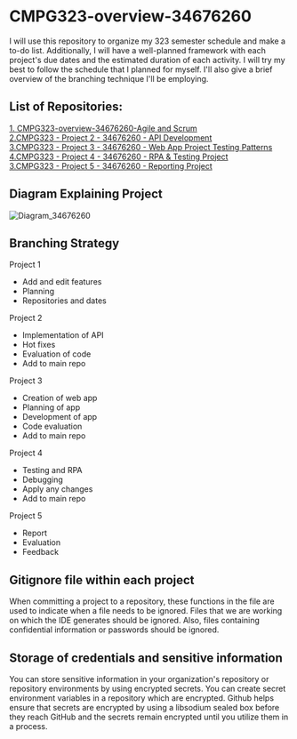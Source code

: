 # CMPG323-overview-34676260

I will use this repository to organize my 323 semester schedule and make a to-do list. Additionally, I will have a well-planned framework with each project's due dates and the estimated duration of each activity. I will try my best to follow the schedule that I planned for myself. I'll also give a brief overview of the branching technique I'll be employing. 

## List of Repositories:

<a href = "https://github.com/tomei123/CMPG323-overview-34676260.git"> 1. CMPG323-overview-34676260-Agile and Scrum </a> <br>
<a href = "https://github.com/tomei123/CMPG323-overview-34676260.git"> 2.CMPG323 - Project 2 - 34676260 - API Development </a> <br>
<a href = "https://github.com/tomei123/CMPG323-overview-34676260.git"> 3.CMPG323 - Project 3 - 34676260 - Web App Project Testing Patterns </a> <br>
<a href = "https://github.com/tomei123/CMPG323-overview-34676260.git"> 4.CMPG323 - Project 4 - 34676260 - RPA & Testing Project </a> <br>
<a href = "https://github.com/tomei123/CMPG323-overview-34676260.git"> 3.CMPG323 - Project 5 - 34676260 - Reporting Project </a> 

## Diagram Explaining Project
![Diagram_34676260](https://user-images.githubusercontent.com/91941149/185414952-05cf0f78-e1f9-4bcc-aad0-8099aa91e1dc.png)

## Branching Strategy
Project 1
- Add and edit features
- Planning
- Repositories and dates

Project 2
- Implementation of API
- Hot fixes
- Evaluation of code
- Add to main repo

Project 3
- Creation of web app
- Planning of app
- Development of app
- Code evaluation
- Add to main repo

Project 4
- Testing and RPA
- Debugging
- Apply any changes
- Add to main repo

Project 5
- Report
- Evaluation
- Feedback

## Gitignore file within each project
When committing a project to a repository, these functions in the file are used to indicate when a file needs to be ignored. Files that we are working on which the IDE generates should be ignored. Also, files containing confidential information or passwords should be ignored.

## Storage of credentials and sensitive information
You can store sensitive information in your organization's repository or repository environments by using encrypted secrets. You can create secret environment variables in a repository which are encrypted. Github helps ensure that secrets are encrypted by using a libsodium sealed box before they reach GitHub and the secrets remain encrypted until you utilize them in a process.
